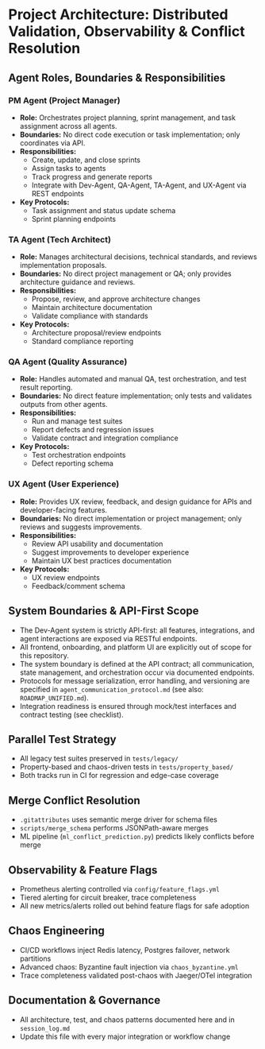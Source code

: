 # Project Architecture: Distributed Validation, Observability & Conflict Resolution

## Agent Roles, Boundaries & Responsibilities

### PM Agent (Project Manager)
- **Role:** Orchestrates project planning, sprint management, and task assignment across all agents.
- **Boundaries:** No direct code execution or task implementation; only coordinates via API.
- **Responsibilities:**
  - Create, update, and close sprints
  - Assign tasks to agents
  - Track progress and generate reports
  - Integrate with Dev-Agent, QA-Agent, TA-Agent, and UX-Agent via REST endpoints
- **Key Protocols:**
  - Task assignment and status update schema
  - Sprint planning endpoints

### TA Agent (Tech Architect)
- **Role:** Manages architectural decisions, technical standards, and reviews implementation proposals.
- **Boundaries:** No direct project management or QA; only provides architecture guidance and reviews.
- **Responsibilities:**
  - Propose, review, and approve architecture changes
  - Maintain architecture documentation
  - Validate compliance with standards
- **Key Protocols:**
  - Architecture proposal/review endpoints
  - Standard compliance reporting

### QA Agent (Quality Assurance)
- **Role:** Handles automated and manual QA, test orchestration, and test result reporting.
- **Boundaries:** No direct feature implementation; only tests and validates outputs from other agents.
- **Responsibilities:**
  - Run and manage test suites
  - Report defects and regression issues
  - Validate contract and integration compliance
- **Key Protocols:**
  - Test orchestration endpoints
  - Defect reporting schema

### UX Agent (User Experience)
- **Role:** Provides UX review, feedback, and design guidance for APIs and developer-facing features.
- **Boundaries:** No direct implementation or project management; only reviews and suggests improvements.
- **Responsibilities:**
  - Review API usability and documentation
  - Suggest improvements to developer experience
  - Maintain UX best practices documentation
- **Key Protocols:**
  - UX review endpoints
  - Feedback/comment schema

## System Boundaries & API-First Scope
- The Dev-Agent system is strictly API-first: all features, integrations, and agent interactions are exposed via RESTful endpoints.
- All frontend, onboarding, and platform UI are explicitly out of scope for this repository.
- The system boundary is defined at the API contract; all communication, state management, and orchestration occur via documented endpoints.
- Protocols for message serialization, error handling, and versioning are specified in `agent_communication_protocol.md` (see also: `ROADMAP_UNIFIED.md`).
- Integration readiness is ensured through mock/test interfaces and contract testing (see checklist).

## Parallel Test Strategy
- All legacy test suites preserved in `tests/legacy/`
- Property-based and chaos-driven tests in `tests/property_based/`
- Both tracks run in CI for regression and edge-case coverage

## Merge Conflict Resolution
- `.gitattributes` uses semantic merge driver for schema files
- `scripts/merge_schema` performs JSONPath-aware merges
- ML pipeline (`ml_conflict_prediction.py`) predicts likely conflicts before merge

## Observability & Feature Flags
- Prometheus alerting controlled via `config/feature_flags.yml`
- Tiered alerting for circuit breaker, trace completeness
- All new metrics/alerts rolled out behind feature flags for safe adoption

## Chaos Engineering
- CI/CD workflows inject Redis latency, Postgres failover, network partitions
- Advanced chaos: Byzantine fault injection via `chaos_byzantine.yml`
- Trace completeness validated post-chaos with Jaeger/OTel integration

## Documentation & Governance
- All architecture, test, and chaos patterns documented here and in `session_log.md`
- Update this file with every major integration or workflow change
